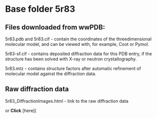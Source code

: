# Base folder 5r83

## Files downloaded from wwPDB:

5r83.pdb and 5r83.cif - contain the coordinates of the threedimensional molecular model, and can be viewed with, for example, Coot or Pymol.

5r83-sf.cif - contains deposited diffraction data for this PDB entry, if the structure has been solved with X-ray or neutron crystallography.

5r83.mtz - contains structure factors after automatic refinement of molecular model against the diffraction data.

## Raw diffraction data

5r83_DiffractionImages.html - link to the raw diffraction data 

or **Click** [here](  <body>
      <script type="text/javascript">
    window.location.href = "https://zenodo.org/record/3730610) 

## Data Summary
|   | Resolution | Completeness| I/$\boldsymbol{\sigma}$ |
|---|-------------:|----------------:|--------------:|
|   |1.58|99.4  %|<img width=50/>6.700|

|   | **R-work**| **R-free**   
|---|-------------:|----------------:|           
||0.2330|0.2650|

|   |**MolProbity<br>score**| **Ramachandran<br>outliers** 
|---|-------------:|----------------:|
||1.55|0.66 %|

## Other relevant links 
**PDBe**:  https://www.ebi.ac.uk/pdbe/entry/pdb/5r83
 
**PDBr**: https://www.rcsb.org/structure/5r83 

